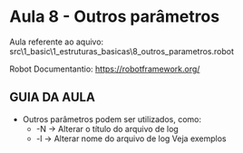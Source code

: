 # Aula 8 - Outros parâmetros
Aula referente ao aquivo: src\1_basic\1_estruturas_basicas\8_outros_parametros.robot

Robot Documentantio: https://robotframework.org/

## GUIA DA AULA
- Outros parâmetros podem ser utilizados, como:
    - -N -> Alterar o título do arquivo de log
    - -l -> Alterar nome do arquivo de log
Veja exemplos